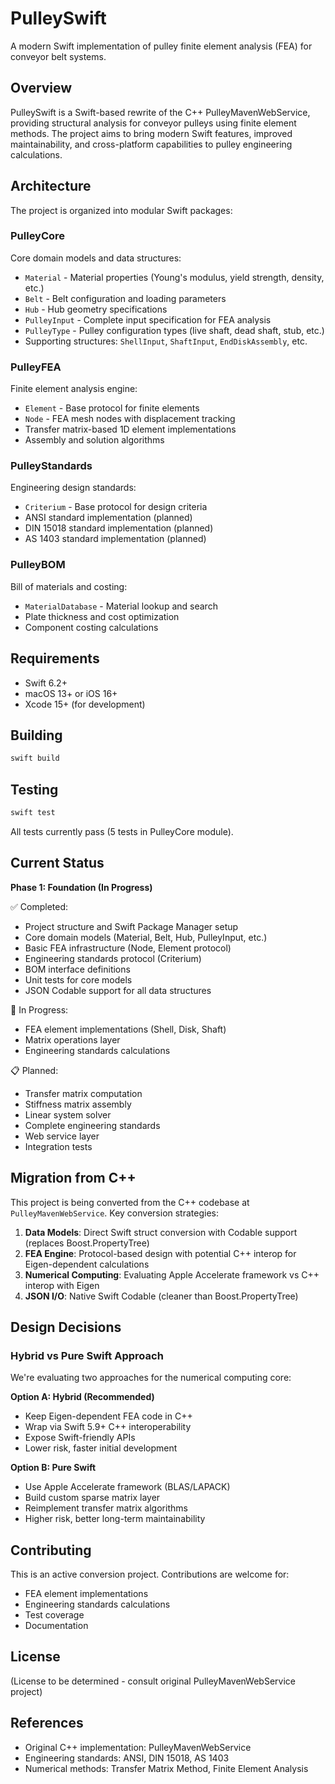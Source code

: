 # PulleySwift

A modern Swift implementation of pulley finite element analysis (FEA) for conveyor belt systems.

## Overview

PulleySwift is a Swift-based rewrite of the C++ PulleyMavenWebService, providing structural analysis for conveyor pulleys using finite element methods. The project aims to bring modern Swift features, improved maintainability, and cross-platform capabilities to pulley engineering calculations.

## Architecture

The project is organized into modular Swift packages:

### PulleyCore
Core domain models and data structures:
- `Material` - Material properties (Young's modulus, yield strength, density, etc.)
- `Belt` - Belt configuration and loading parameters
- `Hub` - Hub geometry specifications
- `PulleyInput` - Complete input specification for FEA analysis
- `PulleyType` - Pulley configuration types (live shaft, dead shaft, stub, etc.)
- Supporting structures: `ShellInput`, `ShaftInput`, `EndDiskAssembly`, etc.

### PulleyFEA
Finite element analysis engine:
- `Element` - Base protocol for finite elements
- `Node` - FEA mesh nodes with displacement tracking
- Transfer matrix-based 1D element implementations
- Assembly and solution algorithms

### PulleyStandards
Engineering design standards:
- `Criterium` - Base protocol for design criteria
- ANSI standard implementation (planned)
- DIN 15018 standard implementation (planned)
- AS 1403 standard implementation (planned)

### PulleyBOM
Bill of materials and costing:
- `MaterialDatabase` - Material lookup and search
- Plate thickness and cost optimization
- Component costing calculations

## Requirements

- Swift 6.2+
- macOS 13+ or iOS 16+
- Xcode 15+ (for development)

## Building

```bash
swift build
```

## Testing

```bash
swift test
```

All tests currently pass (5 tests in PulleyCore module).

## Current Status

**Phase 1: Foundation (In Progress)**

✅ Completed:
- Project structure and Swift Package Manager setup
- Core domain models (Material, Belt, Hub, PulleyInput, etc.)
- Basic FEA infrastructure (Node, Element protocol)
- Engineering standards protocol (Criterium)
- BOM interface definitions
- Unit tests for core models
- JSON Codable support for all data structures

🚧 In Progress:
- FEA element implementations (Shell, Disk, Shaft)
- Matrix operations layer
- Engineering standards calculations

📋 Planned:
- Transfer matrix computation
- Stiffness matrix assembly
- Linear system solver
- Complete engineering standards
- Web service layer
- Integration tests

## Migration from C++

This project is being converted from the C++ codebase at `PulleyMavenWebService`. Key conversion strategies:

1. **Data Models**: Direct Swift struct conversion with Codable support (replaces Boost.PropertyTree)
2. **FEA Engine**: Protocol-based design with potential C++ interop for Eigen-dependent calculations
3. **Numerical Computing**: Evaluating Apple Accelerate framework vs C++ interop with Eigen
4. **JSON I/O**: Native Swift Codable (cleaner than Boost.PropertyTree)

## Design Decisions

### Hybrid vs Pure Swift Approach

We're evaluating two approaches for the numerical computing core:

**Option A: Hybrid (Recommended)**
- Keep Eigen-dependent FEA code in C++
- Wrap via Swift 5.9+ C++ interoperability
- Expose Swift-friendly APIs
- Lower risk, faster initial development

**Option B: Pure Swift**
- Use Apple Accelerate framework (BLAS/LAPACK)
- Build custom sparse matrix layer
- Reimplement transfer matrix algorithms
- Higher risk, better long-term maintainability

## Contributing

This is an active conversion project. Contributions are welcome for:
- FEA element implementations
- Engineering standards calculations
- Test coverage
- Documentation

## License

(License to be determined - consult original PulleyMavenWebService project)

## References

- Original C++ implementation: PulleyMavenWebService
- Engineering standards: ANSI, DIN 15018, AS 1403
- Numerical methods: Transfer Matrix Method, Finite Element Analysis
